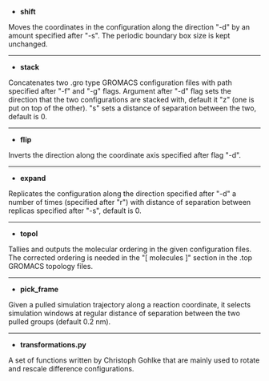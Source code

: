 
- **shift**

Moves the coordinates in the configuration along the direction "-d" by an amount specified after "-s". The periodic boundary box size is kept unchanged.

---

- **stack**

Concatenates two .gro type GROMACS configuration files with path specified after "-f" and "-g" flags. Argument after "-d" flag sets the direction that the two configurations are stacked with, default it "z" (one is put on top of the other). "s" sets a distance of separation between the two, default is 0.


---


- **flip**

Inverts the direction along the coordinate axis specified after flag "-d".

---

- **expand**

Replicates the configuration along the direction specified after "-d" a number of times (specified after "r") with distance of separation between replicas specified after "-s", default is 0.

---

- **topol**

Tallies and outputs the molecular ordering in the given configuration files. The corrected ordering is needed in the "[ molecules ]" section in the .top GROMACS topology files.

---

- **pick_frame**

Given a pulled simulation trajectory along a reaction coordinate, it selects simulation windows at regular distance of separation between the two pulled groups (default 0.2 nm).

---

- **transformations.py**

A set of functions written by Christoph Gohlke that are mainly used to rotate and rescale difference configurations.

